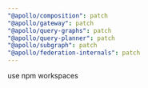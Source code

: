 ```yaml
---
"@apollo/composition": patch
"@apollo/gateway": patch
"@apollo/query-graphs": patch
"@apollo/query-planner": patch
"@apollo/subgraph": patch
"@apollo/federation-internals": patch
---
```


use npm workspaces
  